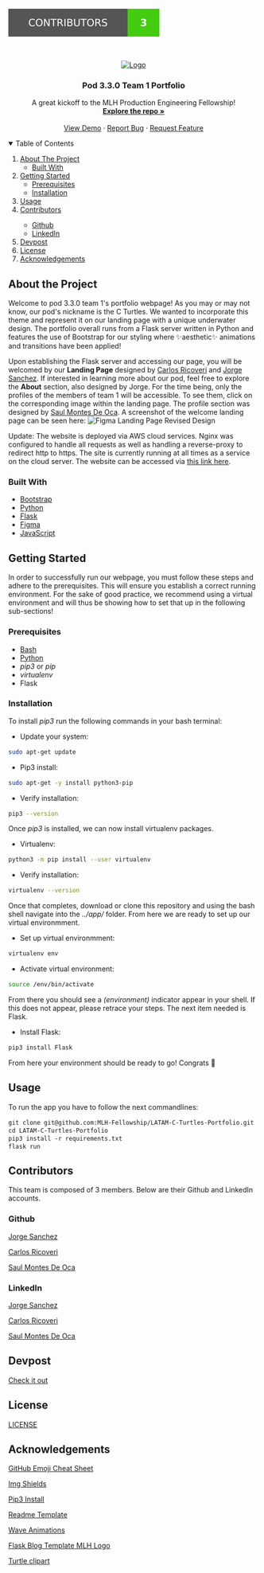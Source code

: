 [![Contributors][contributors-shield]][contributors-url]

          
<!-- PROJECT LOGO -->
<br />
<p align="center">
  <a href="https://github.com/MLH-Fellowship/LATAM-C-Turtles-Portfolio">
    <img src="app/static/img/MLH_Logo.svg" alt="Logo" width="200" height="100">
  </a>

  <h3 align="center">Pod 3.3.0 Team 1 Portfolio</h3>

  <p align="center">
    A great kickoff to the MLH Production Engineering Fellowship!
    <br />
    <a href="https://github.com/MLH-Fellowship/LATAM-C-Turtles-Portfolio"><strong>Explore the repo »</strong></a>
    <br />
    <br />
    <a href="https://www.youtube.com/watch?v=0uzl_n4a7Hw&ab_channel=CarlosRicoveri">View Demo</a>
    ·
    <a href="https://github.com/MLH-Fellowship/LATAM-C-Turtles-Portfolio/issues">Report Bug</a>
    ·
    <a href="https://github.com/MLH-Fellowship/LATAM-C-Turtles-Portfolio/issues">Request Feature</a>
  </p>
</p>

<!-- TABLE OF CONTENTS -->
<details open="open">
  <summary>Table of Contents</summary>
  <ol>
    <li>
      <a href="#about-the-project">About The Project</a>
      <ul>
        <li><a href="#built-with">Built With</a></li>
      </ul>
    </li>
    <li>
      <a href="#getting-started">Getting Started</a>
      <ul>
        <li><a href="#prerequisites">Prerequisites</a></li>
        <li><a href="#installation">Installation</a></li>
      </ul>
    </li>
    <li><a href="#usage">Usage</a></li>
    <li><a href="#contributors">Contributors</a></li>
     <ul>   
         <li><a href="#github">Github</a></li>
         <li><a href="#linkedin">LinkedIn</a></li> 
     </ul>
    <li><a href="#devpost">Devpost</a></li>
    <li><a href="#license">License</a></li>
    <li><a href="#acknowledgements">Acknowledgements</a></li>
  </ol>
</details>

## About the Project

Welcome to pod 3.3.0 team 1's portfolio webpage! As you may or may not know, our pod's nickname is the C Turtles. We wanted to incorporate this theme and represent it on our landing page with a unique underwater design. The portfolio overall runs from a Flask server written in Python and features the use of Bootstrap for our styling where ✨aesthetic✨ animations and transitions have been applied! 

Upon establishing the Flask server and accessing our page, you will be welcomed by our __Landing Page__ designed by 
[Carlos Ricoveri](https://github.com/carlosricov) and [Jorge Sanchez](https://github.com/S4ND1X). If interested in learning more about our pod, feel free to explore the __About__ section, also designed by Jorge. For the time being, only the profiles of the members of team 1 will be accessible. To see them, click on the corresponding image within the landing page. The profile section was designed by [Saul Montes De Oca](https://github.com/saulmontesdeoca). A screenshot of the welcome landing page can be seen here:
![Figma Landing Page Revised Design][product-screenshot]

Update: The website is deployed via AWS cloud services. Nginx was configured to handle all requests as well as handling a reverse-proxy to redirect http to https. The site is currently running at all times as a service on the cloud server. The website can be accessed via [this link here](carlosricoveri.duckdns.org).

### Built With
* [Bootstrap](https://getbootstrap.com)
* [Python](https://www.python.org/)
* [Flask](https://flask.palletsprojects.com/en/2.0.x/)
* [Figma](https://www.figma.com/)
* [JavaScript](https://www.javascript.com/)

## Getting Started

In order to successfully run our webpage, you must follow these steps and adhere to the prerequisites. This will ensure you establish a correct running environment. For the sake of good practice, we recommend using a virtual environment and will thus be showing how to set that up in the following sub-sections!

### Prerequisites 
* [Bash](https://www.gnu.org/software/bash/manual/html_node/Installing-Bash.html)
* [Python](https://phoenixnap.com/kb/how-to-install-python-3-ubuntu)
* _pip3_ or _pip_
* _virtualenv_
* Flask

### Installation

To install _pip3_ run the following commands in your bash terminal:

* Update your system:
```sh
sudo apt-get update
```
* Pip3 install:
```sh
sudo apt-get -y install python3-pip
```

* Verify installation:
```sh
pip3 --version
```
Once _pip3_ is installed, we can now install virtualenv packages.

* Virtualenv: 
```sh
python3 -m pip install --user virtualenv
```
* Verify installation:
```sh 
virtualenv --version
```
Once that completes, download or clone this repository and using the bash shell navigate into the _../app/_ folder. From here we are ready to set up our virtual environmment.

* Set up virtual environmment:
```sh
virtualenv env
```

* Activate virtual environment:
```sh
source /env/bin/activate
```

From there you should see a _(environment)_ indicator appear in your shell. If this does not appear, please retrace your steps. The next item needed is Flask. 

* Install Flask:
```sh
pip3 install Flask
```

From here your environment should be ready to go! Congrats 🎊 

## Usage
To run the app you have to follow the next commandlines:
```ssh
git clone git@github.com:MLH-Fellowship/LATAM-C-Turtles-Portfolio.git
cd LATAM-C-Turtles-Portfolio
pip3 install -r requirements.txt
flask run
```

## Contributors
This team is composed of 3 members. Below are their Github and LinkedIn accounts.

### Github
[Jorge Sanchez](https://github.com/S4ND1X)

[Carlos Ricoveri](https://github.com/carlosricov)

[Saul Montes De Oca](https://github.com/saulmontesdeoca)

### LinkedIn
[Jorge Sanchez](https://www.linkedin.com/in/jorgesanchezdiaz/)

[Carlos Ricoveri](https://www.linkedin.com/in/carlosricoveri/)

[Saul Montes De Oca](https://www.linkedin.com/in/saulmontesdeoca/)

## Devpost
[Check it out](https://devpost.com/software/latam-c-turtles-portfolio)

## License
[LICENSE](https://github.com/MLH-Fellowship/LATAM-C-Turtles-Portfolio/LICENSE)

## Acknowledgements
[GitHub Emoji Cheat Sheet](https://www.webpagefx.com/tools/emoji-cheat-sheet)

[Img Shields](https://shields.io)

[Pip3 Install](https://www.educative.io/edpresso/installing-pip3-in-ubuntu)

[Readme Template](https://github.com/othneildrew/Best-README-Template)

[Wave Animations](https://www.youtube.com/watch?v=MMNEEdGa5eE)

[Flask Blog Template MLH Logo](https://github.com/MLH-Fellowship/flask-blog)

[Turtle clipart](https://www.jing.fm/iclipt/oomTim/)

<!-- MARKDOWN LINKS & IMAGES -->
<!-- https://www.markdownguide.org/basic-syntax/#reference-style-links -->
[contributors-shield]: https://github.com/MLH-Fellowship/LATAM-C-Turtles-Portfolio/blob/main/images/Contributors.svg
[contributors-url]: https://github.com/MLH-Fellowship/LATAM-C-Turtles-Portfolio/graphs/contributors
[product-screenshot]: images/landingpage.png

